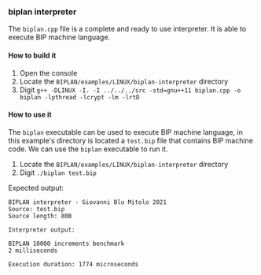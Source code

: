 ### biplan interpreter
The `biplan.cpp` file is a complete and ready to use interpreter. It is able to execute BIP machine language.

#### How to build it
1. Open the console
2. Locate the `BIPLAN/examples/LINUX/biplan-interpreter` directory
3. Digit `g++ -DLINUX -I. -I ../../../src -std=gnu++11 biplan.cpp -o biplan -lpthread -lcrypt -lm -lrtD`

#### How to use it
The `biplan` executable can be used to execute BIP machine language, in this example's directory is located a `test.bip` file that contains BIP machine code. We can use the `biplan` executable to run it.

1. Locate the `BIPLAN/examples/LINUX/biplan-interpreter` directory
2. Digit `./biplan test.bip`

Expected output:
```
BIPLAN interpreter - Giovanni Blu Mitolo 2021
Source: test.bip
Source length: 80B

Interpreter output:

BIPLAN 10000 increments benchmark
2 milliseconds

Execution duration: 1774 microseconds
```

